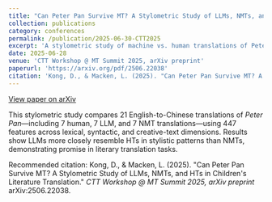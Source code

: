 ```yaml
---
title: "Can Peter Pan Survive MT? A Stylometric Study of LLMs, NMTs, and HTs in Children's Literature Translation"
collection: publications
category: conferences
permalink: /publication/2025-06-30-CTT2025
excerpt: 'A stylometric study of machine vs. human translations of Peter Pan using 447 linguistic features across generic and creative-text dimensions.'
date: 2025-06-28
venue: 'CTT Workshop @ MT Summit 2025, arXiv preprint'
paperurl: 'https://arxiv.org/pdf/2506.22038'
citation: 'Kong, D., & Macken, L. (2025). "Can Peter Pan Survive MT? A Stylometric Study of LLMs, NMTs, and HTs in Children Literature Translation." <i>CTT Workshop @ MT Summit 2025, arXiv preprint</i> arXiv:2506.22038.'
---
```


<a href='https://arxiv.org/abs/2506.22038'>View paper on arXiv</a>

This stylometric study compares 21 English-to-Chinese translations of *Peter Pan*—including 7 human, 7 LLM, and 7 NMT translations—using 447 features across lexical, syntactic, and creative-text dimensions. Results show LLMs more closely resemble HTs in stylistic patterns than NMTs, demonstrating promise in literary translation tasks.

Recommended citation: Kong, D., & Macken, L. (2025). "Can Peter Pan Survive MT? A Stylometric Study of LLMs, NMTs, and HTs in Children's Literature Translation." *CTT Workshop @ MT Summit 2025, arXiv preprint* arXiv:2506.22038.

